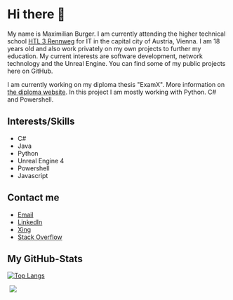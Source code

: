 # Hi there 👋
My name is Maximilian Burger. I am currently attending the higher technical school [HTL 3 Rennweg][1] for IT in the capital city of Austria, Vienna.
I am 18 years old and also work privately on my own projects to further my education. My current interests are software development, network technology and the Unreal Engine. You can find some of my public projects here on GitHub.

I am currently working on my diploma thesis "ExamX". More information on [the diploma website](https://www.examx.at). In this project I am mostly working with Python. C# and Powershell.

## Interests/Skills
- C#
- Java
- Python
- Unreal Engine 4
- Powershell
- Javascript

## Contact me

- [Email][3]
- [LinkedIn][4]
- [Xing][5]
- [Stack Overflow][6]


## My GitHub-Stats

[![Top Langs](https://github-readme-stats.vercel.app/api/top-langs/?username=ProRedMax&langs_count=10)](https://github.com/anuraghazra/github-readme-stats)

<a href="https://github.com/ProRedMax">
    <img style="padding-left: 5px;" align="center"
        src="https://github-readme-stats.vercel.app/api?username=ProRedMax&count_private=true&show_icons=true&title_color=fefefe&bg_color=1d1f21&text_color=c8c9cb&">
    </img>
</a>

[1]: https://www.htlrennweg.at/
[3]: mailto:mabug@outlook.de
[4]: https://www.linkedin.com/in/maximilian-burger-81a9581b3/
[5]: https://www.xing.com/profile/Maximilian_Burger18/cv
[6]: https://stackoverflow.com/users/11804603/proredmax
